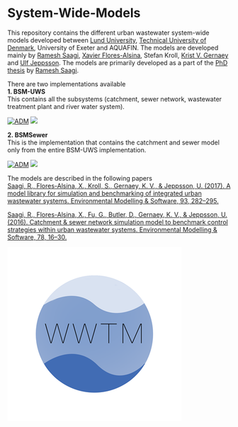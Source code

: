 # System-Wide-Models
This repository contains the different urban wastewater system-wide models developed between [Lund University](https://www.iea.lth.se/), [Technical University of Denmark](https://www.kt.dtu.dk/english/research/prosys), University of Exeter and AQUAFIN. The models are developed mainly by [Ramesh Saagi](https://github.com/rsaagi), [Xavier Flores-Alsina](https://github.com/xfalsina), Stefan Kroll, [Krist V. Gernaey](https://github.com/kristgernaey) and [Ulf Jeppsson](https://github.com/rsaagi). The models are primarily developed as a part of the [PhD thesis](https://www.iea.lth.se/publications/Theses/LTH-IEA-1083.pdf) by [Ramesh Saagi](https://github.com/rsaagi).

There are two implementations available  
<strong>1. BSM-UWS</strong>  
This contains all the subsystems (catchment, sewer network, wastewater treatment plant and river water system).

[![ADM](https://img.shields.io/badge/DOWNLOAD%20BSMUWS-990000?style=for-the-badge)](https://github.com/wwtmodels/System-Wide-Models/releases/download/BSMUWS/BSM-UWS.zip)  [![](https://img.shields.io/github/downloads/wwtmodels/System-Wide-Models/BSMUWS/total?color=990000&label=Downloads&style=for-the-badge)](https://github.com/wwtmodels/System-Wide-Models) 

<strong>2. BSMSewer</strong>  
This is the implementation that contains the catchment and sewer model only from the entire BSM-UWS implementation.

[![ADM](https://img.shields.io/badge/DOWNLOAD%20BSMSewer-990000?style=for-the-badge)](https://github.com/wwtmodels/System-Wide-Models/releases/download/BSMSewer/BSM-Sewer.zip)  [![](https://img.shields.io/github/downloads/wwtmodels/System-Wide-Models/BSMSewer/total?color=990000&label=Downloads&style=for-the-badge)](https://github.com/wwtmodels/System-Wide-Models) 



The models are described in the following papers  
[Saagi, R., Flores-Alsina, X., Kroll, S., Gernaey, K. V., & Jeppsson, U. (2017). A model library for simulation and benchmarking of integrated urban wastewater systems. Environmental Modelling & Software, 93, 282–295.](https://doi.org/10.1016/j.envsoft.2017.03.026)

[Saagi, R., Flores-Alsina, X., Fu, G., Butler, D., Gernaey, K. V., & Jeppsson, U. (2016). Catchment & sewer network simulation model to benchmark control strategies within urban wastewater systems. Environmental Modelling & Software, 78, 16–30.](https://doi.org/10.1016/j.envsoft.2015.12.013)




![logo](WWTMlogo.png)
